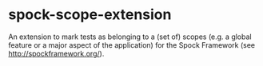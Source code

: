 # spock-scope-extension
An extension to mark tests as belonging to a (set of) scopes (e.g. a global feature or a major aspect of the application) for the Spock Framework (see http://spockframework.org/).

